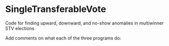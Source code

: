 # SingleTransferableVote
Code for finding upward, downward, and no-show anomalies in multiwinner STV elections

Add comments on what each of the three programs do:
